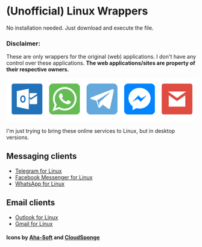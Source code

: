 # (Unofficial) Linux Wrappers
No installation needed. Just download and execute the file.

### Disclaimer:
These are only wrappers for the original (web) applications. I don't have any control over these applications. **The web applications/sites are property of their respective owners.**

![](/images/clients.png)


I'm just trying to bring these online services to Linux, but in desktop versions.

## Messaging clients
- [Telegram for Linux](https://cdn.rawgit.com/calirojas506/messaging-clients-wrappers/1104faf8/telegram-linux-x64/telegram)
- [Facebook Messenger for Linux](https://cdn.rawgit.com/calirojas506/messaging-clients-wrappers/1104faf8/facebook-messenger-linux-x64/facebook-messenger)
- [WhatsApp for Linux](https://cdn.rawgit.com/calirojas506/messaging-clients-wrappers/1104faf8/whats-app-linux-x64/whats-app)

## Email clients
- [Outlook for Linux](https://cdn.rawgit.com/calirojas506/messaging-clients-wrappers/1104faf8/outlook-linux-x64/outlook)
- [Gmail for Linux](https://cdn.rawgit.com/calirojas506/messaging-clients-wrappers/8e870a96/gmail-linux-x64/gmail)

#### Icons by [Aha-Soft](https://www.iconfinder.com/aha-soft) and [CloudSponge](https://www.iconfinder.com/CloudSponge)
